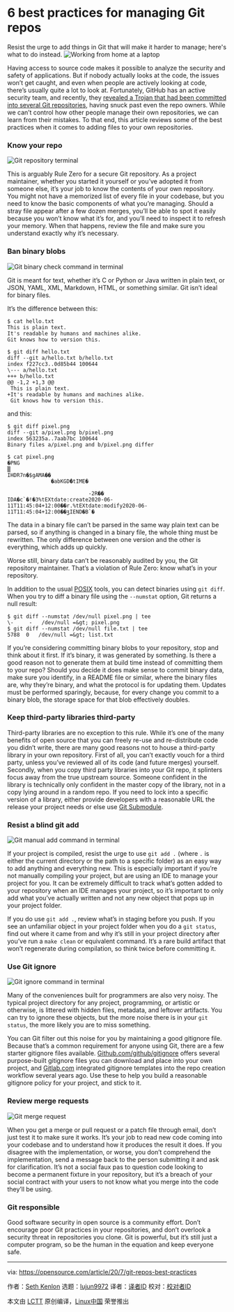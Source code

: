 [#]: collector: (lujun9972)
[#]: translator: ( )
[#]: reviewer: ( )
[#]: publisher: ( )
[#]: url: ( )
[#]: subject: (6 best practices for managing Git repos)
[#]: via: (https://opensource.com/article/20/7/git-repos-best-practices)
[#]: author: (Seth Kenlon https://opensource.com/users/seth)

6 best practices for managing Git repos
======
Resist the urge to add things in Git that will make it harder to manage;
here's what to do instead.
![Working from home at a laptop][1]

Having access to source code makes it possible to analyze the security and safety of applications. But if nobody actually looks at the code, the issues won’t get caught, and even when people are actively looking at code, there’s usually quite a lot to look at. Fortunately, GitHub has an active security team, and recently, they [revealed a Trojan that had been committed into several Git repositories][2], having snuck past even the repo owners. While we can’t control how other people manage their own repositories, we can learn from their mistakes. To that end, this article reviews some of the best practices when it comes to adding files to your own repositories.

### Know your repo

![Git repository terminal][3]

This is arguably Rule Zero for a secure Git repository. As a project maintainer, whether you started it yourself or you’ve adopted it from someone else, it’s your job to know the contents of your own repository. You might not have a memorized list of every file in your codebase, but you need to know the basic components of what you’re managing. Should a stray file appear after a few dozen merges, you’ll be able to spot it easily because you won’t know what it’s for, and you’ll need to inspect it to refresh your memory. When that happens, review the file and make sure you understand exactly why it’s necessary.

### Ban binary blobs

![Git binary check command in terminal][4]

Git is meant for text, whether it’s C or Python or Java written in plain text, or JSON, YAML, XML, Markdown, HTML, or something similar. Git isn’t ideal for binary files.

It’s the difference between this:


```
$ cat hello.txt
This is plain text.
It's readable by humans and machines alike.
Git knows how to version this.

$ git diff hello.txt
diff --git a/hello.txt b/hello.txt
index f227cc3..0d85b44 100644
\--- a/hello.txt
+++ b/hello.txt
@@ -1,2 +1,3 @@
 This is plain text.
+It's readable by humans and machines alike.
 Git knows how to version this.
```

and this:


```
$ git diff pixel.png
diff --git a/pixel.png b/pixel.png
index 563235a..7aab7bc 100644
Binary files a/pixel.png and b/pixel.png differ

$ cat pixel.png
�PNG
▒
IHDR7n�$gAMA��
              �abKGD݊�tIME�

                          -2R��
IDA�c`�!�3%tEXtdate:create2020-06-11T11:45:04+12:00��r.%tEXtdate:modify2020-06-11T11:45:04+12:00��ʒIEND�B`�
```

The data in a binary file can’t be parsed in the same way plain text can be parsed, so if anything is changed in a binary file, the whole thing must be rewritten. The only difference between one version and the other is everything, which adds up quickly.

Worse still, binary data can’t be reasonably audited by you, the Git repository maintainer. That’s a violation of Rule Zero: know what’s in your repository.

In addition to the usual [POSIX][5] tools, you can detect binaries using `git diff`. When you try to diff a binary file using the `--numstat` option, Git returns a null result:


```
$ git diff --numstat /dev/null pixel.png | tee
\-     -   /dev/null =&gt; pixel.png
$ git diff --numstat /dev/null file.txt | tee
5788  0   /dev/null =&gt; list.txt
```

If you’re considering committing binary blobs to your repository, stop and think about it first. If it’s binary, it was generated by something. Is there a good reason not to generate them at build time instead of committing them to your repo? Should you decide it does make sense to commit binary data, make sure you identify, in a README file or similar, where the binary files are, why they’re binary, and what the protocol is for updating them. Updates must be performed sparingly, because, for every change you commit to a binary blob, the storage space for that blob effectively doubles.

### Keep third-party libraries third-party

Third-party libraries are no exception to this rule. While it’s one of the many benefits of open source that you can freely re-use and re-distribute code you didn’t write, there are many good reasons not to house a third-party library in your own repository. First of all, you can’t exactly vouch for a third party, unless you’ve reviewed all of its code (and future merges) yourself. Secondly, when you copy third party libraries into your Git repo, it splinters focus away from the true upstream source. Someone confident in the library is technically only confident in the master copy of the library, not in a copy lying around in a random repo. If you need to lock into a specific version of a library, either provide developers with a reasonable URL the release your project needs or else use [Git Submodule][6].

### Resist a blind git add

![Git manual add command in terminal][7]

If your project is compiled, resist the urge to use `git add .` (where `.` is either the current directory or the path to a specific folder) as an easy way to add anything and everything new. This is especially important if you’re not manually compiling your project, but are using an IDE to manage your project for you. It can be extremely difficult to track what’s gotten added to your repository when an IDE manages your project, so it’s important to only add what you’ve actually written and not any new object that pops up in your project folder.

If you do use `git add .`, review what’s in staging before you push. If you see an unfamiliar object in your project folder when you do a `git status`, find out where it came from and why it’s still in your project directory after you’ve run a `make clean` or equivalent command. It’s a rare build artifact that won’t regenerate during compilation, so think twice before committing it.

### Use Git ignore

![Git ignore command in terminal][8]

Many of the conveniences built for programmers are also very noisy. The typical project directory for any project, programming, or artistic or otherwise, is littered with hidden files, metadata, and leftover artifacts. You can try to ignore these objects, but the more noise there is in your `git status`, the more likely you are to miss something.

You can Git filter out this noise for you by maintaining a good gitignore file. Because that’s a common requirement for anyone using Git, there are a few starter gitignore files available. [Github.com/github/gitignore][9] offers several purpose-built gitignore files you can download and place into your own project, and [Gitlab.com][10] integrated gitignore templates into the repo creation workflow several years ago. Use these to help you build a reasonable gitignore policy for your project, and stick to it.

### Review merge requests

![Git merge request][11]

When you get a merge or pull request or a patch file through email, don’t just test it to make sure it works. It’s your job to read new code coming into your codebase and to understand how it produces the result it does. If you disagree with the implementation, or worse, you don’t comprehend the implementation, send a message back to the person submitting it and ask for clarification. It’s not a social faux pas to question code looking to become a permanent fixture in your repository, but it’s a breach of your social contract with your users to not know what you merge into the code they’ll be using.

### Git responsible

Good software security in open source is a community effort. Don’t encourage poor Git practices in your repositories, and don’t overlook a security threat in repositories you clone. Git is powerful, but it’s still just a computer program, so be the human in the equation and keep everyone safe.

--------------------------------------------------------------------------------

via: https://opensource.com/article/20/7/git-repos-best-practices

作者：[Seth Kenlon][a]
选题：[lujun9972][b]
译者：[译者ID](https://github.com/译者ID)
校对：[校对者ID](https://github.com/校对者ID)

本文由 [LCTT](https://github.com/LCTT/TranslateProject) 原创编译，[Linux中国](https://linux.cn/) 荣誉推出

[a]: https://opensource.com/users/seth
[b]: https://github.com/lujun9972
[1]: https://opensource.com/sites/default/files/styles/image-full-size/public/lead-images/wfh_work_home_laptop_work.png?itok=VFwToeMy (Working from home at a laptop)
[2]: https://securitylab.github.com/research/octopus-scanner-malware-open-source-supply-chain/
[3]: https://opensource.com/sites/default/files/uploads/git_repo.png (Git repository )
[4]: https://opensource.com/sites/default/files/uploads/git-binary-check.jpg (Git binary check)
[5]: https://opensource.com/article/19/7/what-posix-richard-stallman-explains
[6]: https://git-scm.com/book/en/v2/Git-Tools-Submodules
[7]: https://opensource.com/sites/default/files/uploads/git-cola-manual-add.jpg (Git manual add)
[8]: https://opensource.com/sites/default/files/uploads/git-ignore.jpg (Git ignore)
[9]: https://github.com/github/gitignore
[10]: https://about.gitlab.com/releases/2016/05/22/gitlab-8-8-released
[11]: https://opensource.com/sites/default/files/uploads/git_merge_request.png (Git merge request)
